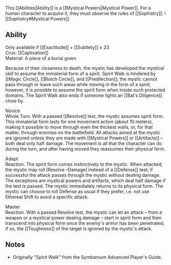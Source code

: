 This [[Abilities|Ability]] is a [[Mystical Powers|Mystical Power]]. For a human character to acquire it, they must observe the rules of [[Sophistry]]:
![[Sophistry#Mystical Powers]]
## Ability
Only available if [[Exactitude]] + [[Subtlety]] ≥ 23<br>Crux: [[Captivation]]<br>Material: A piece of a burial gown

Because of their closeness to death, the mystic has developed the mystical skill to assume the immaterial form of a spirit. Spirit Walk is hindered by [[Magic Circle]], [[Blotch Circle]], and [[Predilection]]; the mystic cannot pass through or leave such areas while moving in the form of a spirit; however, it is possible to assume the spirit form when inside such protected domains. The Spirit Walk also ends if someone lights an [[Bat's Diligence]] close by.

Novice<br>Whole Turn. With a passed [[Resolve]] test, the mystic assumes spirit form. This immaterial form lasts for one movement action (about 10 meters), making it possible to move through even the thickest walls, or, for that matter, through enemies on the battlefield. All attacks aimed at the mystic are ignored unless they are made with [[Mystical Powers]] or [[Artifacts]] – both deal only half damage. The movement is all that the character can do during the turn, and after having moved they reassumes their physical form.

Adept<br>Reaction. The spirit form comes instinctively to the mystic. When attacked, the mystic may roll \[Resolve –Damage\] instead of a [[Defense]] test; if successful the attack passes through the mystic without dealing damage. The exceptions are mystical powers and artifacts, which deal half damage if the test is passed. The mystic immediately returns to its physical form. The mystic can choose to roll Defense as usual if they prefer, i.e. not use Ethereal Shift to avoid a specific attack.

Master<br>Reaction. With a passed Resolve test, the mystic can let an attack – from a weapon or a mystical power dealing damage – start in spirit form and then transcend into physical form once the enemy's armor has been penetrated; if so, the [[Toughness]] of the target is ignored by the mystic's attack.
## Notes
* Originally "Spirit Walk" from the Symbaroum Advanced Player's Guide.